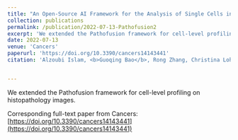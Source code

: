 ```yaml
---
title: "An Open-Source AI Framework for the Analysis of Single Cells in Whole-Slide Images with a Note on CD276 in Glioblastoma"
collection: publications
permalink: /publication/2022-07-13-Pathofusion2
excerpt: 'We extended the Pathofusion framework for cell-level profiling on histopathology images.'
date: 2022-07-13
venue: 'Cancers'
paperurl: 'https://doi.org/10.3390/cancers14143441'
citation: 'Alzoubi Islam, <b>Guoqing Bao</b>, Rong Zhang, Christina Loh, Yuqi Zheng, Svetlana Cherepanoff, Gary Gracie, Maggie Lee, Michael Kuligowski, Kimberley L. Alexander, Michael E. Buckland, Xiuying Wang, and Manuel B. Graeber, 2022, &quot;An Open-Source AI Framework for the Analysis of Single Cells in Whole-Slide Images with a Note on CD276 in Glioblastoma&quot;, <i>Cancers</i>, no. 14: 3441, doi: 10.3390/cancers14143441.'


---
```

We extended the Pathofusion framework for cell-level profiling on histopathology images.

Corresponding full-text paper from Cancers: [https://doi.org/10.3390/cancers14143441](https://doi.org/10.3390/cancers14143441) 
